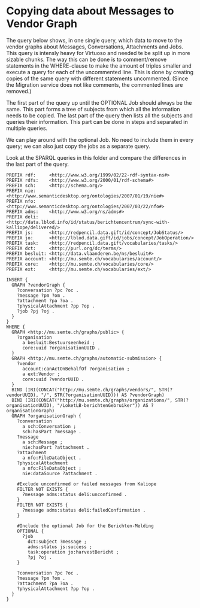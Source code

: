 # Copying data about Messages to Vendor Graph

The query below shows, in one single query, which data to move to the vendor
graphs about Messages, Conversations, Attachments and Jobs. This query is
intensly heavy for Virtuoso and needed te be split up in more sizable chunks.
The way this can be done is to comment/remove statements in the WHERE-clause to
make the amount of triples smaller and execute a query for each of the
uncommented line. This is done by creating copies of the same query with
different statements uncommented. (Since the Migration service does not like
comments, the commented lines are removed.)

The first part of the query up until the OPTIONAL Job should always be the
same. This part forms a tree of subjects from which all the information needs
to be copied. The last part of the query then lists all the subjects and
queries their information. This part can be done in steps and separated in
multiple queries.

We can play around with the optional Job. No need to include them in every
query; we can also just copy the jobs as a separate query.

Look at the SPARQL queries in this folder and compare the differences in the
last part of the query.

```sparql
PREFIX rdf:     <http://www.w3.org/1999/02/22-rdf-syntax-ns#>
PREFIX rdfs:    <http://www.w3.org/2000/01/rdf-schema#>
PREFIX sch:     <http://schema.org/>
PREFIX nie:     <http://www.semanticdesktop.org/ontologies/2007/01/19/nie#>
PREFIX nfo:     <http://www.semanticdesktop.org/ontologies/2007/03/22/nfo#>
PREFIX adms:    <http://www.w3.org/ns/adms#>
PREFIX deli:    <http://data.lblod.info/id/status/berichtencentrum/sync-with-kalliope/delivered/>
PREFIX js:      <http://redpencil.data.gift/id/concept/JobStatus/>
PREFIX jo:      <http://lblod.data.gift/id/jobs/concept/JobOperation/>
PREFIX task:    <http://redpencil.data.gift/vocabularies/tasks/>
PREFIX dct:     <http://purl.org/dc/terms/>
PREFIX besluit: <http://data.vlaanderen.be/ns/besluit#>
PREFIX account: <http://mu.semte.ch/vocabularies/account/>
PREFIX core:    <http://mu.semte.ch/vocabularies/core/>
PREFIX ext:     <http://mu.semte.ch/vocabularies/ext/>

INSERT {
  GRAPH ?vendorGraph {
    ?conversation ?pc ?oc .
    ?message ?pm ?om .
    ?attachment ?pa ?oa .
    ?physicalAttachment ?pp ?op .
    ?job ?pj ?oj .
  }
}
WHERE {
  GRAPH <http://mu.semte.ch/graphs/public> {
    ?organisation
      a besluit:Bestuurseenheid ;
      core:uuid ?organisationUUID .
  }
  GRAPH <http://mu.semte.ch/graphs/automatic-submission> {
    ?vendor
      account:canActOnBehalfOf ?organisation ;
      a ext:Vendor ;
      core:uuid ?vendorUUID .
  }
  BIND (IRI(CONCAT("http://mu.semte.ch/graphs/vendors/", STR(?vendorUUID), "/", STR(?organisationUUID))) AS ?vendorGraph)
  BIND (IRI(CONCAT("http://mu.semte.ch/graphs/organizations/", STR(?organisationUUID), "/LoketLB-berichtenGebruiker")) AS ?organisationGraph)
  GRAPH ?organisationGraph {
    ?conversation
      a sch:Conversation ;
      sch:hasPart ?message .
    ?message
      a sch:Message ;
      nie:hasPart ?attachment .
    ?attachment
      a nfo:FileDataObject .
    ?physicalAttachment
      a nfo:FileDataObject ;
      nie:dataSource ?attachment .

    #Exclude unconfirmed or failed messages from Kaliope
    FILTER NOT EXISTS {
      ?message adms:status deli:unconfirmed .
    }
    FILTER NOT EXISTS {
      ?message adms:status deli:failedConfirmation .
    }

    #Include the optional Job for the Berichten-Melding
    OPTIONAL {
      ?job
        dct:subject ?message ;
        adms:status js:success ;
        task:operation jo:harvestBericht ;
        ?pj ?oj .
    }

    ?conversation ?pc ?oc .
    ?message ?pm ?om .
    ?attachment ?pa ?oa .
    ?physicalAttachment ?pp ?op .
  }
}
```
